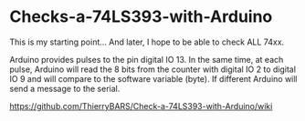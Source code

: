 # Checks-a-74LS393-with-Arduino
This is my starting point... And later, I hope to be able to check ALL 74xx.



Arduino provides pulses to the pin digital IO 13.
In the same time, at each pulse, Arduino will read the 8 bits from the counter with digital IO 2 to digital IO 9 and will compare to the software variable (byte).
If different Arduino will send a message to the serial.

https://github.com/ThierryBARS/Check-a-74LS393-with-Arduino/wiki
